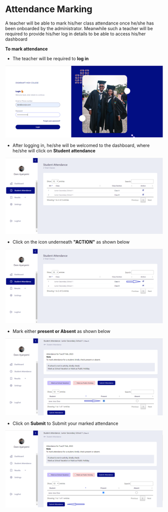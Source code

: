 # Attendance Marking

A teacher will be able to mark his/her class attendance once he/she has been onboarded by the administrator. Meanwhile such a teacher will be required to provide his/her log in details to be able to access his/her dashboard

**To mark attendance**
- The teacher will be required to **log in**

![has two graduate pictures](https://github.com/digikraaft/docs.scoolyn.com/blob/emma/teacher%20log%20in.png)

- After logging in, he/she will be welcomed to the dashboard, where he/she will click on  **Student attendance**

![has a dashboard](https://github.com/digikraaft/docs.scoolyn.com/blob/emma/Teacher%20-%20mark%20attendace.png)

- Click on the icon underneath **"ACTION"** as shown below

![has an arrow](https://github.com/digikraaft/docs.scoolyn.com/blob/emma/student%20attendance%20-%20Action.png)

- Mark either **present or Absent** as shown below

![has an arrow](https://github.com/digikraaft/docs.scoolyn.com/blob/emma/attendance%20marked.png)

- Click on **Submit** to Submit your marked attendance

![has an arrow](https://github.com/digikraaft/docs.scoolyn.com/blob/emma/submit%20attendance.png)



